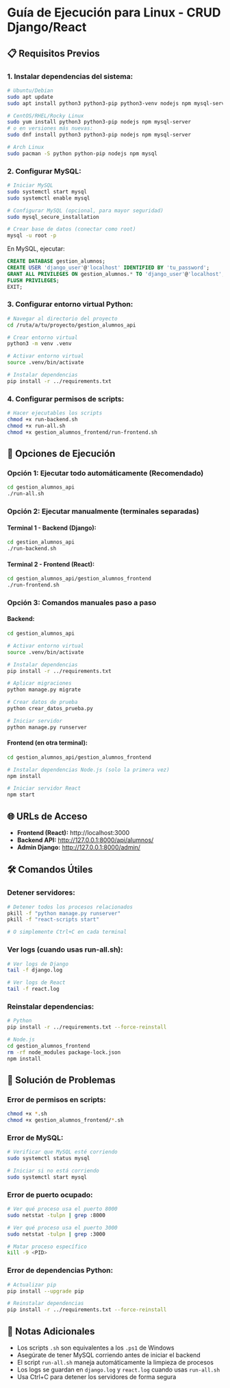 # Guía de Ejecución para Linux - CRUD Django/React

## 📋 Requisitos Previos

### 1. Instalar dependencias del sistema:
```bash
# Ubuntu/Debian
sudo apt update
sudo apt install python3 python3-pip python3-venv nodejs npm mysql-server

# CentOS/RHEL/Rocky Linux
sudo yum install python3 python3-pip nodejs npm mysql-server
# o en versiones más nuevas:
sudo dnf install python3 python3-pip nodejs npm mysql-server

# Arch Linux
sudo pacman -S python python-pip nodejs npm mysql
```

### 2. Configurar MySQL:
```bash
# Iniciar MySQL
sudo systemctl start mysql
sudo systemctl enable mysql

# Configurar MySQL (opcional, para mayor seguridad)
sudo mysql_secure_installation

# Crear base de datos (conectar como root)
mysql -u root -p
```

En MySQL, ejecutar:
```sql
CREATE DATABASE gestion_alumnos;
CREATE USER 'django_user'@'localhost' IDENTIFIED BY 'tu_password';
GRANT ALL PRIVILEGES ON gestion_alumnos.* TO 'django_user'@'localhost';
FLUSH PRIVILEGES;
EXIT;
```

### 3. Configurar entorno virtual Python:
```bash
# Navegar al directorio del proyecto
cd /ruta/a/tu/proyecto/gestion_alumnos_api

# Crear entorno virtual
python3 -m venv .venv

# Activar entorno virtual
source .venv/bin/activate

# Instalar dependencias
pip install -r ../requirements.txt
```

### 4. Configurar permisos de scripts:
```bash
# Hacer ejecutables los scripts
chmod +x run-backend.sh
chmod +x run-all.sh
chmod +x gestion_alumnos_frontend/run-frontend.sh
```

## 🚀 Opciones de Ejecución

### Opción 1: Ejecutar todo automáticamente (Recomendado)
```bash
cd gestion_alumnos_api
./run-all.sh
```

### Opción 2: Ejecutar manualmente (terminales separadas)

#### Terminal 1 - Backend (Django):
```bash
cd gestion_alumnos_api
./run-backend.sh
```

#### Terminal 2 - Frontend (React):
```bash
cd gestion_alumnos_api/gestion_alumnos_frontend
./run-frontend.sh
```

### Opción 3: Comandos manuales paso a paso

#### Backend:
```bash
cd gestion_alumnos_api

# Activar entorno virtual
source .venv/bin/activate

# Instalar dependencias
pip install -r ../requirements.txt

# Aplicar migraciones
python manage.py migrate

# Crear datos de prueba
python crear_datos_prueba.py

# Iniciar servidor
python manage.py runserver
```

#### Frontend (en otra terminal):
```bash
cd gestion_alumnos_api/gestion_alumnos_frontend

# Instalar dependencias Node.js (solo la primera vez)
npm install

# Iniciar servidor React
npm start
```

## 🌐 URLs de Acceso

- **Frontend (React):** http://localhost:3000
- **Backend API:** http://127.0.0.1:8000/api/alumnos/
- **Admin Django:** http://127.0.0.1:8000/admin/

## 🛠️ Comandos Útiles

### Detener servidores:
```bash
# Detener todos los procesos relacionados
pkill -f "python manage.py runserver"
pkill -f "react-scripts start"

# O simplemente Ctrl+C en cada terminal
```

### Ver logs (cuando usas run-all.sh):
```bash
# Ver logs de Django
tail -f django.log

# Ver logs de React  
tail -f react.log
```

### Reinstalar dependencias:
```bash
# Python
pip install -r ../requirements.txt --force-reinstall

# Node.js
cd gestion_alumnos_frontend
rm -rf node_modules package-lock.json
npm install
```

## 🔧 Solución de Problemas

### Error de permisos en scripts:
```bash
chmod +x *.sh
chmod +x gestion_alumnos_frontend/*.sh
```

### Error de MySQL:
```bash
# Verificar que MySQL esté corriendo
sudo systemctl status mysql

# Iniciar si no está corriendo
sudo systemctl start mysql
```

### Error de puerto ocupado:
```bash
# Ver qué proceso usa el puerto 8000
sudo netstat -tulpn | grep :8000

# Ver qué proceso usa el puerto 3000  
sudo netstat -tulpn | grep :3000

# Matar proceso específico
kill -9 <PID>
```

### Error de dependencias Python:
```bash
# Actualizar pip
pip install --upgrade pip

# Reinstalar dependencias
pip install -r ../requirements.txt --force-reinstall
```

## 📝 Notas Adicionales

- Los scripts `.sh` son equivalentes a los `.ps1` de Windows
- Asegúrate de tener MySQL corriendo antes de iniciar el backend
- El script `run-all.sh` maneja automáticamente la limpieza de procesos
- Los logs se guardan en `django.log` y `react.log` cuando usas `run-all.sh`
- Usa Ctrl+C para detener los servidores de forma segura